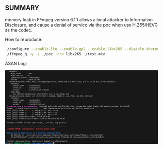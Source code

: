 ## SUMMARY

memory leak in FFmpeg version 6.1.1 allows a local attacker to Information Disclosure, and cause a denial of service via the poc when use H.265/HEVC as the codec.

How to reproduce:

```bash
./configure --enable-lto --enable-gpl --enable-libx265 --disable-shared --disable-inline-asm --enable-debug=1
./ffmpeg_g -y -i ./poc -c:v libx265 ./test.mkv
```

ASAN Log:

![alt text](assets/image.png)